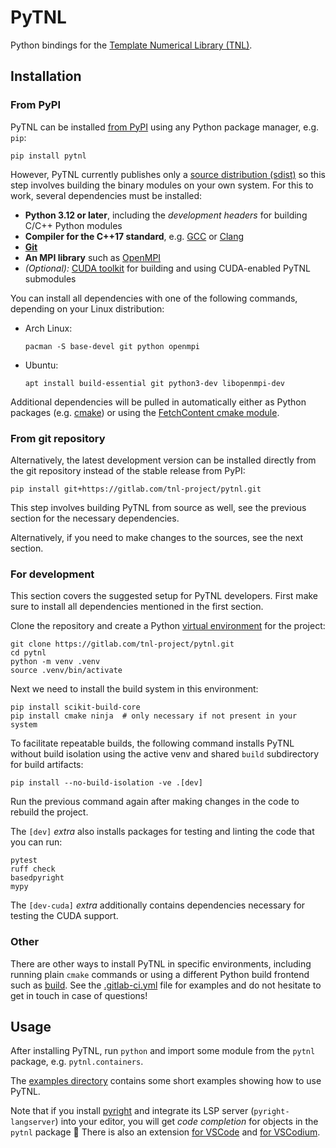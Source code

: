 # PyTNL

Python bindings for the [Template Numerical Library (TNL)][tnl-project].

## Installation

### From PyPI

PyTNL can be installed [from PyPI](https://pypi.org/project/pytnl/) using any
Python package manager, e.g. `pip`:

```shell
pip install pytnl
```

However, PyTNL currently publishes only a [source distribution (sdist)][sdist]
so this step involves building the binary modules on your own system.
For this to work, several dependencies must be installed:

- __Python 3.12 or later__, including the _development headers_ for building
  C/C++ Python modules
- __Compiler for the C++17 standard__, e.g. [GCC][gcc] or [Clang][clang]
- __[Git][git]__
- __An MPI library__ such as [OpenMPI][openmpi]
- _(Optional):_ [CUDA toolkit][CUDA] for building and using CUDA-enabled PyTNL
  submodules

You can install all dependencies with one of the following commands, depending
on your Linux distribution:

- Arch Linux:

  ```shell
  pacman -S base-devel git python openmpi
  ```

- Ubuntu:

  ```shell
  apt install build-essential git python3-dev libopenmpi-dev
  ```

Additional dependencies will be pulled in automatically either as Python
packages (e.g. [cmake][cmake-pkg]) or using the [FetchContent cmake module][
cmake-fetchcontent].

### From git repository

Alternatively, the latest development version can be installed directly from
the git repository instead of the stable release from PyPI:

```shell
pip install git+https://gitlab.com/tnl-project/pytnl.git
```

This step involves building PyTNL from source as well, see the previous section
for the necessary dependencies.

Alternatively, if you need to make changes to the sources, see the next
section.

### For development

This section covers the suggested setup for PyTNL developers.
First make sure to install all dependencies mentioned in the first section.

Clone the repository and create a Python [virtual environment][venv] for the
project:

```shell
git clone https://gitlab.com/tnl-project/pytnl.git
cd pytnl
python -m venv .venv
source .venv/bin/activate
```

Next we need to install the build system in this environment:

```shell
pip install scikit-build-core
pip install cmake ninja  # only necessary if not present in your system
```

To facilitate repeatable builds, the following command installs PyTNL without
build isolation using the active venv and shared `build` subdirectory for build
artifacts:

```shell
pip install --no-build-isolation -ve .[dev]
```

Run the previous command again after making changes in the code to rebuild the
project.

The `[dev]` _extra_ also installs packages for testing and linting the code
that you can run:

```shell
pytest
ruff check
basedpyright
mypy
```

The `[dev-cuda]` _extra_ additionally contains dependencies necessary for
testing the CUDA support.

### Other

There are other ways to install PyTNL in specific environments, including
running plain `cmake` commands or using a different Python build frontend
such as [build][python-build]. See the [.gitlab-ci.yml](.gitlab-ci.yml) file
for examples and do not hesitate to get in touch in case of questions!

## Usage

After installing PyTNL, run `python` and import some module from the `pytnl`
package, e.g. `pytnl.containers`.

The [examples directory](./examples/) contains some short examples showing how
to use PyTNL.

Note that if you install [pyright][pyright] and integrate its LSP server
(`pyright-langserver`) into your editor, you will get _code completion_
for objects in the `pytnl` package 🤩
There is also an extension [for VSCode][pyright-vscode] and
[for VSCodium][pyright-vscodium].

[tnl-project]: https://tnl-project.gitlab.io/
[sdist]: https://packaging.python.org/en/latest/discussions/package-formats/
[gcc]: https://gcc.gnu.org/
[clang]: https://clang.llvm.org/
[git]: https://git-scm.com/
[openmpi]: https://www.open-mpi.org/
[CUDA]: https://docs.nvidia.com/cuda/index.html
[cmake-pkg]: https://pypi.org/project/cmake/
[cmake-fetchcontent]: https://cmake.org/cmake/help/latest/module/FetchContent.html
[venv]: https://docs.python.org/3/library/venv.html
[python-build]: https://pypi.org/project/build/
[pyright]: https://pypi.org/project/pyright/
[pyright-vscode]: https://marketplace.visualstudio.com/items?itemName=ms-pyright.pyright
[pyright-vscodium]: https://www.open-vsx.org/extension/ms-pyright/pyright
